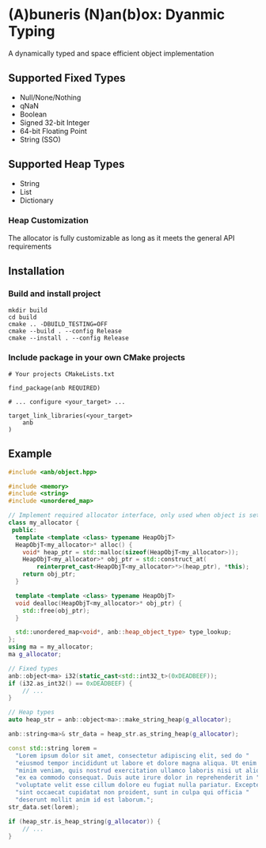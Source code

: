 # (A)buneris (N)an(b)ox: Dyanmic Typing
A dynamically typed and space efficient object implementation

## Supported Fixed Types
- Null/None/Nothing
- qNaN
- Boolean
- Signed 32-bit Integer
- 64-bit Floating Point
- String (SSO)

## Supported Heap Types
- String
- List
- Dictionary

### Heap Customization
The allocator is fully customizable as long as it meets the general API requirements

## Installation
### Build and install project

```
mkdir build
cd build
cmake .. -DBUILD_TESTING=OFF
cmake --build . --config Release
cmake --install . --config Release
```

### Include package in your own CMake projects

```
# Your projects CMakeLists.txt

find_package(anb REQUIRED)

# ... configure <your_target> ...

target_link_libraries(<your_target>
    anb
)
```

## Example
```cpp
#include <anb/object.hpp>

#include <memory>
#include <string>
#include <unordered_map>

// Implement required allocator interface, only used when object is set to one of the heap types
class my_allocator {
 public:
  template <template <class> typename HeapObjT>
  HeapObjT<my_allocator>* alloc() {
    void* heap_ptr = std::malloc(sizeof(HeapObjT<my_allocator>));
    HeapObjT<my_allocator>* obj_ptr = std::construct_at(
        reinterpret_cast<HeapObjT<my_allocator>*>(heap_ptr), *this);
    return obj_ptr;
  }

  template <template <class> typename HeapObjT>
  void dealloc(HeapObjT<my_allocator>* obj_ptr) {
    std::free(obj_ptr);
  }

  std::unordered_map<void*, anb::heap_object_type> type_lookup;
};
using ma = my_allocator;
ma g_allocator;

// Fixed types
anb::object<ma> i32(static_cast<std::int32_t>(0xDEADBEEF));
if (i32.as_int32() == 0xDEADBEEF) {
    // ...
}

// Heap types
auto heap_str = anb::object<ma>::make_string_heap(g_allocator);

anb::string<ma>& str_data = heap_str.as_string_heap(g_allocator);

const std::string lorem =
  "Lorem ipsum dolor sit amet, consectetur adipiscing elit, sed do "
  "eiusmod tempor incididunt ut labore et dolore magna aliqua. Ut enim ad "
  "minim veniam, quis nostrud exercitation ullamco laboris nisi ut aliquip "
  "ex ea commodo consequat. Duis aute irure dolor in reprehenderit in "
  "voluptate velit esse cillum dolore eu fugiat nulla pariatur. Excepteur "
  "sint occaecat cupidatat non proident, sunt in culpa qui officia "
  "deserunt mollit anim id est laborum.";
str_data.set(lorem);

if (heap_str.is_heap_string(g_allocator)) {
    // ...
}
```
